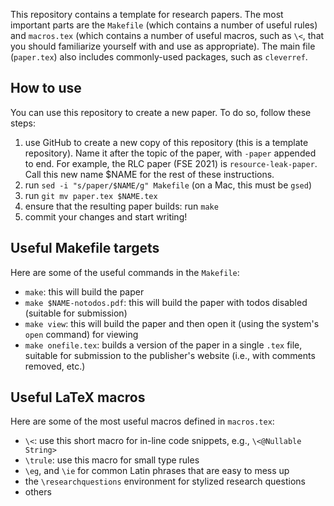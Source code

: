 This repository contains a template for research papers. The most important
parts are the `Makefile` (which contains a number of useful rules) and
`macros.tex` (which contains a number of useful macros, such as `\<`, that you
should familiarize yourself with and use as appropriate). The main file
(`paper.tex`) also includes commonly-used packages, such as `cleverref`.

## How to use

You can use this repository to create a new paper. To do so, follow these steps:
1. use GitHub to create a new copy of this repository (this is a template repository).
Name it after the topic of the paper, with `-paper` appended to end. For example,
the RLC paper (FSE 2021) is `resource-leak-paper`. Call this new name $NAME for the rest
of these instructions.
2. run `sed -i "s/paper/$NAME/g" Makefile` (on a Mac, this must be `gsed`)
3. run `git mv paper.tex $NAME.tex`
4. ensure that the resulting paper builds:  run `make`
5. commit your changes and start writing!

## Useful Makefile targets

Here are some of the useful commands in the `Makefile`:
* `make`: this will build the paper
* `make $NAME-notodos.pdf`: this will build the paper with todos disabled (suitable for submission)
* `make view`: this will build the paper and then open it (using the system's `open` command) for viewing
* `make onefile.tex`: builds a version of the paper in a single `.tex` file, suitable for submission
to the publisher's website (i.e., with comments removed, etc.)

## Useful LaTeX macros

Here are some of the most useful macros defined in `macros.tex`:
* `\<`: use this short macro for in-line code snippets, e.g., `\<@Nullable String>`
* `\trule`: use this macro for small type rules
* `\eg`, and `\ie` for common Latin phrases that are easy to mess up
* the `\researchquestions` environment for stylized research questions
* others
